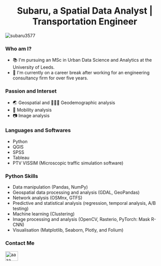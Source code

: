 <h1 align="center">Subaru, a Spatial Data Analyst | Transportation Engineer</h1>

<p align="left"> <img src="https://komarev.com/ghpvc/?username=subaru3577&label=Profile%20views&color=0e75b6&style=flat" alt="subaru3577" /> </p>

<h3 alighn="left">Who am I?</h3>

- 📚 I'm pursuing an MSc in Urban Data Science and Analytics at the University of Leeds.
- 🏢 I'm currently on a career break after working for an engineering consultancy firm for over five years.



<h3 alighn="left">Passion and Interset</h3>

- 🌏 Geospatial and 👨‍👩‍👦 Geodemographic analysis
- 🚃 Mobility analysis
- 📷 Image analysis

<h3 align="left">Languages and Softwares</h3>

- Python
- QGIS
- SPSS
- Tableau
- PTV VISSIM (Microscopic traffic simulation software)


<h3 align="left">Python Skills</h3>

- Data manipulation (Pandas, NumPy)
- Geospatial data processing and analysis (GDAL, GeoPandas)
- Network analysis (OSMnx, GTFS)
- Predictive and statistical analysis (regression, temporal analysis, A/B testing)
- Machine learning (Clustering)
- Image processing and analysis (OpenCV, Rasterio, PyTorch: Mask R-CNN)
- Visualisation (Matplotlib, Seaborn, Plotly, and Folium)


<h3 alighn="left">Contact Me</h3>
<p align="left">
<a href="https://www.linkedin.com/in/subaru-shimizu-06624519b" target="blank"><img align="center" src="https://raw.githubusercontent.com/rahuldkjain/github-profile-readme-generator/master/src/images/icons/Social/linked-in-alt.svg" alt="aaaa" height="30" width="40" /></a>
</p>


